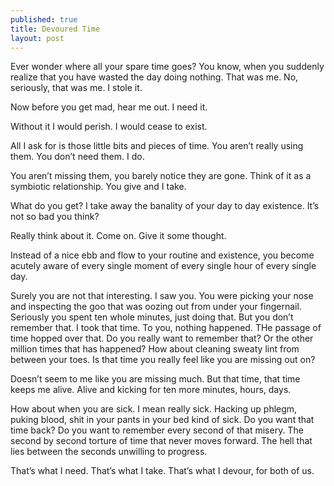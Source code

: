 ```yaml
---
published: true
title: Devoured Time
layout: post
---
```

Ever wonder where all your spare time goes?
You know, when you suddenly realize that you have wasted the day doing nothing. 
That was me. 
No, seriously, that was me. 
I stole it. 

Now before you get mad, hear me out. 
I need it. 

Without it I would perish. 
I would cease to exist. 

All I ask for is those little bits and pieces of time.
You aren’t really using them. 
You don’t need them. 
I do. 

You aren’t missing them, you barely notice they are gone. 
Think of it as a symbiotic relationship. 
You give and I take.

What do you get?
I take away the banality of your day to day existence. 
It’s not so bad you think?

Really think about it. 
Come on.
Give it some thought. 

Instead of a nice ebb and flow to your routine and existence, you become acutely aware of every single moment of every single hour of every single day. 

Surely you are not that interesting. 
I saw you. You were picking your nose and inspecting the goo that was oozing out from under your fingernail. 
Seriously you spent ten whole minutes, just doing that. 
But you don’t remember that. I took that time. To you, nothing happened. THe passage of time hopped over that. 
Do you really want to remember that? Or the other million times that has happened? How about cleaning sweaty lint from between your toes. 
Is that time you really feel like you are missing out on?

Doesn’t seem to me like you are missing much. 
But that time, that time keeps me alive. 
Alive and kicking for ten more minutes, hours, days. 

How about when you are sick. I mean really sick. Hacking up phlegm, puking blood, shit in your pants in your bed kind of sick. 
Do you want that time back?
Do  you want to remember every second of that misery. The second by second torture of time that never moves forward. The hell that lies between the seconds unwilling to progress. 

That’s what I need. 
That’s what I take. 
That’s what I devour, for both of us. 
